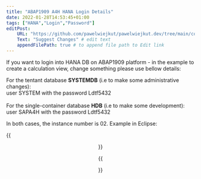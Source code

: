 ```yaml
---
title: "ABAP1909 A4H HANA Login Details"
date: 2022-01-28T14:53:45+01:00
tags: ["HANA","Login","Password"]
editPost:
    URL: "https://github.com/pawelwiejkut/pawelwiejkut.dev/tree/main/content"
    Text: "Suggest Changes" # edit text
    appendFilePath: true # to append file path to Edit link
---
```


If you want to login into HANA DB on ABAP1909 platform - in the example to create a calculation view, change something please use bellow details:

For the tentant database **SYSTEMDB** (i.e to make some administrative changes):</br> 
user SYSTEM with the password Ldtf5432</br></br>
For the single-container database **HDB** (i.e to make some development):</br> 
user SAPA4H with the password Ldtf5432

In both cases, the instance number is 02. Example in Eclipse:

{{<figure align=center src="/abap1909_hana_login_details/1.png"  width="80%" >}}

{{<figure align=center src="/abap1909_hana_login_details/2.png"  width="80%" >}}









